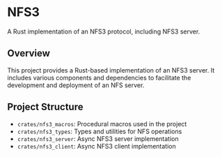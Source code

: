 # NFS3

A Rust implementation of an NFS3 protocol, including NFS3 server.

## Overview

This project provides a Rust-based implementation of an NFS3 server. It includes various components and dependencies to facilitate the development and deployment of an NFS server.

## Project Structure

- `crates/nfs3_macros`: Procedural macros used in the project
- `crates/nfs3_types`: Types and utilities for NFS operations
- `crates/nfs3_server`: Async NFS3 server implementation
- `crates/nfs3_client`: Async NFS3 client implementation
